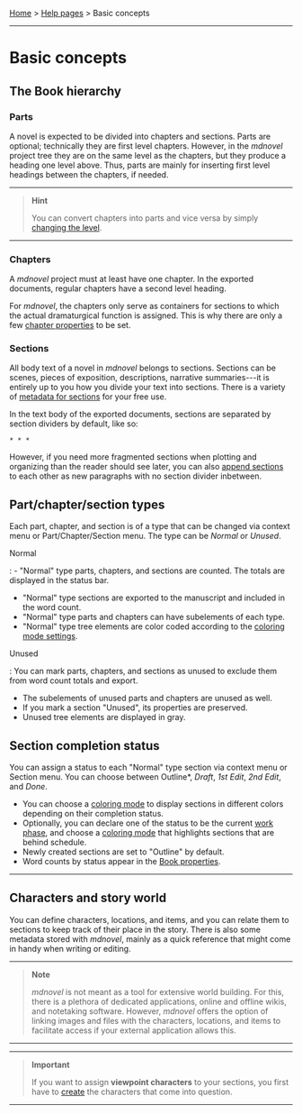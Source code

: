 [Home](../) > [Help pages](index) > Basic concepts

---

# Basic concepts

## The Book hierarchy

### Parts

A novel is expected to be divided into chapters and sections. Parts are
optional; technically they are first level chapters. However, in the
*mdnovel* project tree they are on the same level as the chapters, but
they produce a heading one level above. Thus, parts are mainly for
inserting first level headings between the chapters, if needed.

---
>
>**Hint**
>
>You can convert chapters into parts and vice versa by simply [changing
>the level](tree_context_menu#change-level).
>
---

### Chapters

A *mdnovel* project must at least have one chapter. In the exported
documents, regular chapters have a second level heading.

For *mdnovel*, the chapters only serve as containers for sections to
which the actual dramaturgical function is assigned. This is why there
are only a few [chapter properties](chapter_view) to be set.

### Sections

All body text of a novel in *mdnovel* belongs to sections. Sections
can be scenes, pieces of exposition, descriptions, narrative
summaries---it is entirely up to you how you divide your text into
sections. There is a variety of [metadata for
sections](section_view) for your free use.

In the text body of the exported documents, sections are separated by
section dividers by default, like so:

`* * *`

However, if you need more fragmented sections when plotting and
organizing than the reader should see later, you can also [append
sections](section_view#append-to-previous-section) to each other as
new paragraphs with no section divider inbetween.

## Part/chapter/section types

Each part, chapter, and section is of a type that can be changed via
context menu or Part/Chapter/Section menu. The type can be *Normal* or
*Unused*.

Normal

:  - "Normal" type parts, chapters, and sections are counted. The totals
     are displayed in the status bar.
   - "Normal" type sections are exported to the manuscript and included in
     the word count.
   - "Normal" type parts and chapters can have subelements of each type.
   - "Normal" type tree elements are color coded according to the [coloring
     mode settings](view_menu#coloring-mode).

Unused

:  You can mark parts, chapters, and sections as unused to exclude them
   from word count totals and export.
   
   - The subelements of unused parts and chapters are unused as well.
   - If you mark a section "Unused", its properties are preserved.
   - Unused tree elements are displayed in gray.

## Section completion status

You can assign a status to each "Normal" type section via context menu
or Section menu. You can choose between Outline\*, *Draft*, *1st Edit*,
*2nd Edit*, and *Done*.

- You can choose a [coloring mode](view_menu#coloring-mode) to
  display sections in different colors depending on their completion
  status.
- Optionally, you can declare one of the status to be the current [work
  phase](book_view#writing-progress), and choose a [coloring
  mode](view_menu#coloring-mode) that highlights sections that are
  behind schedule.
- Newly created sections are set to "Outline" by default.
- Word counts by status appear in the [Book
  properties](book_view#writing-pogress).

------------------------------------------------------------------------

## Characters and story world

You can define characters, locations, and items, and you can relate them
to sections to keep track of their place in the story. There is also
some metadata stored with *mdnovel*, mainly as a quick reference that
might come in handy when writing or editing.

---
>
>**Note**
>
>*mdnovel* is not meant as a tool for extensive world building. For
>this, there is a plethora of dedicated applications, online and offline
>wikis, and notetaking software. However, *mdnovel* offers the option
>of linking images and files with the characters, locations, and items to
>facilitate access if your external application allows this.
>
---

---
>
>**Important**
>
>If you want to assign **viewpoint characters** to your sections, you
>first have to [create](characters_menu#add) the characters that
>come into question.
>
---


